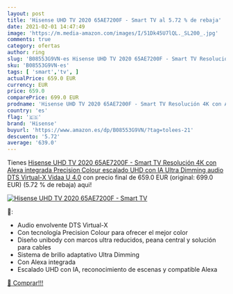 ```yaml
---
layout: post
title: 'Hisense UHD TV 2020 65AE7200F - Smart TV al 5.72 % de rebaja'
date: 2021-02-01 14:47:49
image: 'https://m.media-amazon.com/images/I/51Dk45U7lQL._SL200_.jpg'
comments: true
category: ofertas
author: ring
slug: 'B08553G9VN-es Hisense UHD TV 2020 65AE7200F - Smart TV Resolución 4K con...'
sku: 'B08553G9VN-es'
tags: [ 'smart','tv', ]
actualPrice: 659.0 EUR
currency: EUR
price: 659.0
comparePrice: 699.0 EUR
prodname: 'Hisense UHD TV 2020 65AE7200F - Smart TV Resolución 4K con Alexa integrada  Precision Colour  escalado UHD con IA  Ultra Dimming  audio DTS Virtual-X  Vidaa U 4.0'
country: 'es'
flag: '🇪🇸'
brand: 'Hisense'
buyurl: 'https://www.amazon.es/dp/B08553G9VN/?tag=tolees-21'
descuento: '5.72'
average: '639.0'
---
```


Tienes [Hisense UHD TV 2020 65AE7200F - Smart TV Resolución 4K con Alexa integrada  Precision Colour  escalado UHD con IA  Ultra Dimming  audio DTS Virtual-X  Vidaa U 4.0](https://www.amazon.es/dp/B08553G9VN/?tag=tolees-21) con precio final de  659.0 EUR (original: 699.0 EUR) (5.72 %  de rebaja) aqui!

[![Hisense UHD TV 2020 65AE7200F - Smart TV](https://m.media-amazon.com/images/I/51Dk45U7lQL._SL200_.jpg)](https://www.amazon.es/dp/B08553G9VN/?tag=tolees-21)

🔎:

- Audio envolvente DTS Virtual-X
- Con tecnología Precision Colour para ofrecer el mejor color
- Diseño unibody con marcos ultra reducidos, peana central y solución para cables
- Sistema de brillo adaptativo Ultra Dimming
- Con Alexa integrada
- Escalado UHD con IA, reconocimiento de escenas y compatible Alexa

[🛒 Comprar!!!](https://www.amazon.es/dp/B08553G9VN/?tag=tolees-21)
